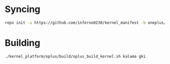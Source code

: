 # Syncing
```bash
repo init -u https://github.com/inferno0230/kernel_manifest -b oneplus/sm8550 -m oneplus_12r_v.xml
```

# Building
```bash
./kernel_platform/oplus/build/oplus_build_kernel.sh kalama gki
```
